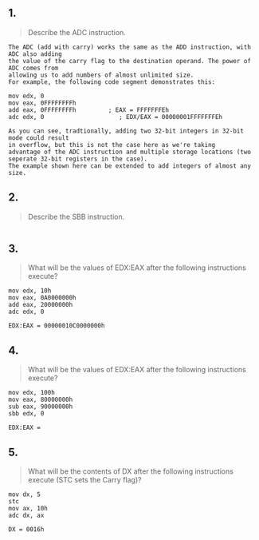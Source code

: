 ## 1.
> Describe the ADC instruction.
```
The ADC (add with carry) works the same as the ADD instruction, with ADC also adding 
the value of the carry flag to the destination operand. The power of ADC comes from 
allowing us to add numbers of almost unlimited size. 
For example, the following code segment demonstrates this:

mov edx, 0
mov eax, 0FFFFFFFFh
add eax, 0FFFFFFFFh			; EAX = FFFFFFFEh
adc edx, 0					   ; EDX/EAX = 00000001FFFFFFFEh

As you can see, tradtionally, adding two 32-bit integers in 32-bit mode could result
in overflow, but this is not the case here as we're taking
advantage of the ADC instruction and multiple storage locations (two seperate 32-bit registers in the case). 
The example shown here can be extended to add integers of almost any size. 
```

## 2.
> Describe the SBB instruction.
```
```

## 3.
> What will be the values of EDX:EAX after the following instructions execute?
```
mov edx, 10h
mov eax, 0A0000000h
add eax, 20000000h
adc edx, 0
```
```
EDX:EAX = 00000010C0000000h
```

## 4.
> What will be the values of EDX:EAX after the following instructions execute?
```
mov edx, 100h
mov eax, 80000000h
sub eax, 90000000h
sbb edx, 0
```
```
EDX:EAX = 
```

## 5.
> What will be the contents of DX after the following instructions execute (STC sets the Carry flag)?
```
mov dx, 5
stc
mov ax, 10h
adc dx, ax
```
```
DX = 0016h
```
